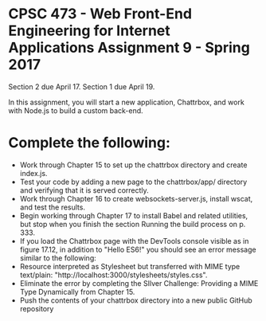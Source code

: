 CPSC 473 - Web Front-End Engineering for Internet Applications
Assignment 9 - Spring 2017
==========================
Section 2 due April 17.  Section 1 due April 19.

In this assignment, you will start a new application, Chattrbox, and work with Node.js to build a custom back-end.

Complete the following:
=======================
* Work through Chapter 15 to set up the chattrbox directory and create index.js.
* Test your code by adding a new page to the chattrbox/app/ directory and verifying that it is served correctly.
* Work through Chapter 16 to create websockets-server.js, install wscat, and test the results.
* Begin working through Chapter 17 to install Babel and related utilities, but stop when you finish the section Running the build process on p. 333.
* If you load the Chattrbox page with the DevTools console visible as in figure 17.12, in addition to "Hello ES6!" you should see an error message similar to the following:
* Resource interpreted as Stylesheet but transferred with MIME type text/plain: "http://localhost:3000/stylesheets/styles.css".
* Eliminate the error by completing the SIlver Challenge: Providing a MIME Type Dynamically from Chapter 15.
* Push the contents of your chattrbox directory into a new public GitHub repository
